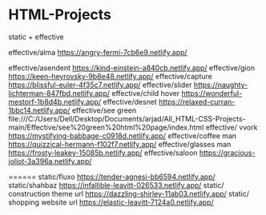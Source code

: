 # HTML-Projects
static + effective


effective/alma https://angry-fermi-7cb6e9.netlify.app/

effective/asendent https://kind-einstein-a840cb.netlify.app/
effective/gion https://keen-heyrovsky-9b8e48.netlify.app/
effective/capture https://blissful-euler-4f35c7.netlify.app/
effective/slider https://naughty-lichterman-847fbd.netlify.app/
effective/child hover https://wonderful-mestorf-1b8d4b.netlify.app/
effective/desnet https://relaxed-curran-1bbc14.netlify.app/
effective/see green file:///C:/Users/Dell/Desktop/Documents/arjad/All_HTML-CSS-Projects-main/Effective/see%20green%20html%20page/index.html
effective/ vvork https://mystifying-babbage-c0918d.netlify.app/
effective/coffee man https://quizzical-hermann-f102f7.netlify.app/
effective/glasses man https://frosty-leakey-15085b.netlify.app/
effective/saloon https://gracious-joliot-3a396a.netlify.app/


======
static/fluxo  https://tender-agnesi-bb6594.netlify.app/
static/shahbaz https://infallible-leavitt-026533.netlify.app/
static/ construction theme url https://dazzling-shirley-11ab03.netlify.app/
static/ shopping website url https://elastic-leavitt-7124a0.netlify.app/

